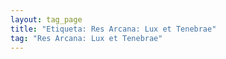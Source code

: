 ```yaml
---
layout: tag_page
title: "Etiqueta: Res Arcana: Lux et Tenebrae"
tag: "Res Arcana: Lux et Tenebrae"
---
```

